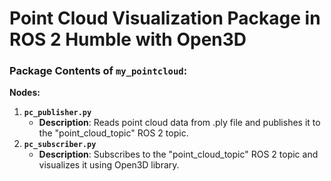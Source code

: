 # Point Cloud Visualization Package in ROS 2 Humble with Open3D

### Package Contents of `my_pointcloud`:

**Nodes:**
1. **`pc_publisher.py`**  
   - **Description**: Reads point cloud data from .ply file and publishes it to the "point_cloud_topic" ROS 2 topic.
2. **`pc_subscriber.py`**  
   - **Description**: Subscribes to the "point_cloud_topic" ROS 2 topic and visualizes it using Open3D library.